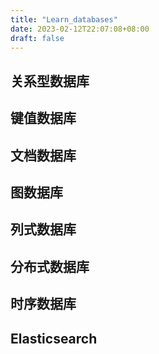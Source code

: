```yaml
---
title: "Learn_databases"
date: 2023-02-12T22:07:08+08:00
draft: false
---
```


## 关系型数据库

## 键值数据库

## 文档数据库

## 图数据库

## 列式数据库

## 分布式数据库

## 时序数据库

## Elasticsearch
